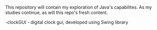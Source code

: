 This repository will contain my exploration of Java's capabilites. As my studies continue, as will this repo's fresh content.

-clockGUI - digital clock gui, developed using Swing library